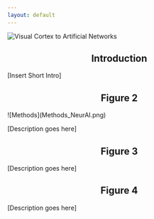 ```yaml
---
layout: default
---
```


![Visual Cortex to Artificial Networks](Figure_1.drawio.png)

<h2 style="text-align: center;">Introduction</h2>
<p style="text-align: justify">[Insert Short Intro]</p>

<h2 style="text-align: center;">Figure 2</h2>
![Methods](Methods_NeurAI.png)
<p style="text-align: justify">[Description goes here]</p>

<h2 style="text-align: center">Figure 3</h2>
<p style="text-align: justify">[Description goes here]</p>


<h2 style="text-align: center">Figure 4</h2>
<p style="text-align: justify">[Description goes here]</p>


<!-- <script type="text/javascript" src="https://viewer.diagrams.net/js/viewer-static.min.js"></script> -->
